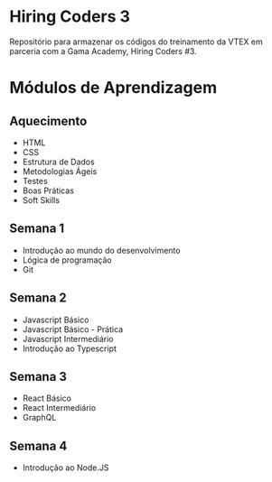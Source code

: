 # Hiring Coders 3
Repositório para armazenar os códigos do treinamento da VTEX em parceria com a Gama Academy, Hiring Coders #3.

# Módulos de Aprendizagem
## Aquecimento
- HTML
- CSS
- Estrutura de Dados
- Metodologias Ágeis
- Testes
- Boas Práticas
- Soft Skills

## Semana 1
- Introdução ao mundo do desenvolvimento
- Lógica de programação
- Git

## Semana 2
- Javascript Básico
- Javascript Básico - Prática
- Javascript Intermediário
- Introdução ao Typescript

## Semana 3
- React Básico
- React Intermediário
- GraphQL

## Semana 4
- Introdução ao Node.JS